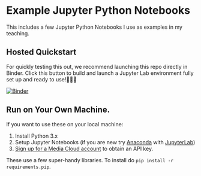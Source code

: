 Example Jupyter Python Notebooks
================================

This includes a few Jupyter Python Notebooks I use as examples in my teaching.

## Hosted Quickstart

For quickly testing this out, we recommend launching this repo directly in Binder. Click this button to build and launch
a Jupyter Lab environment fully set up and ready to use!🎉👍🏽

[![Binder](https://mybinder.org/badge_logo.svg)](https://mybinder.org/v2/gh/rahulbot/Media-Cloud-API-Tuturial-Notebooks/master?urlpath=lab)

## Run on Your Own Machine.

If you want to use these on your local machine:

1. Install Python 3.x
2. Setup Jupyter Notebooks (if you are new try [Anaconda](https://www.anaconda.com/products/individual) with [JupyterLab](https://jupyterlab.readthedocs.io/en/stable/getting_started/installation.html))
3. [Sign up for a Media Cloud account](https://tools.mediacloud.org/#/user/signup) to obtain an API key.

These use a few super-handy libraries.  To install do `pip install -r requirements.pip`.
